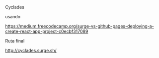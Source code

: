 Cyclades

usando 

https://medium.freecodecamp.org/surge-vs-github-pages-deploying-a-create-react-app-project-c0ecbf317089

Ruta final

http://cyclades.surge.sh/